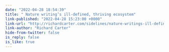 ```yaml
---
date: "2022-04-28 18:54:39"
title: " Nature writing’s ill-defined, thriving ecosystem"
link-published: "2022-04-28 15:23:00 +0000"
link-url: "http://richardcarter.com/sidelines/nature-writings-ill-defined-thriving-ecosystem/"
link-author: "Richard Carter"
hide-from-twitter: false
is_reply: false
is_like: true
---
```


